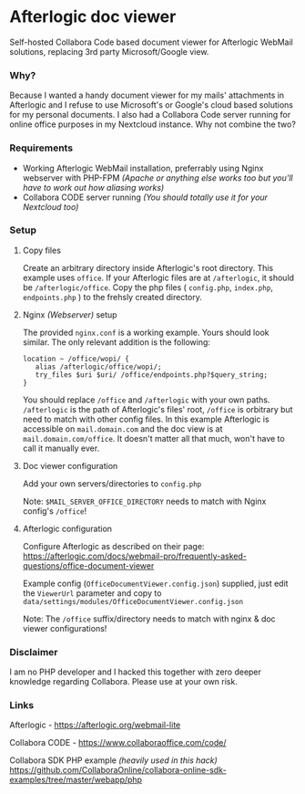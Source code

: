 # Afterlogic doc viewer

Self-hosted Collabora Code based document viewer for Afterlogic WebMail solutions, replacing 3rd party Microsoft/Google view. 

### Why?

Because I wanted a handy document viewer for my mails' attachments in Afterlogic and I refuse to use Microsoft's or Google's cloud based solutions for my personal documents. I also had a Collabora Code server running for online office purposes in my Nextcloud instance. Why not combine the two?

### Requirements

* Working Afterlogic WebMail installation, preferrably using Nginx webserver with PHP-FPM *(Apache or anything else works too but you'll have to work out how aliasing works)*
* Collabora CODE server running *(You should totally use it for your Nextcloud too)*

### Setup

1. Copy files

   Create an arbitrary directory inside Afterlogic's root directory. This example uses `office`. If your Afterlogic files are at `/afterlogic`, it should be `/afterlogic/office`. Copy the php files ( `config.php`, `index.php`, `endpoints.php` ) to the frehsly created directory.


1. Nginx *(Webserver)* setup

   The provided `nginx.conf` is a working example. Yours should look similar. The only relevant addition is the following:

   ```
   location ~ /office/wopi/ {
      alias /afterlogic/office/wopi/;
      try_files $uri $uri/ /office/endpoints.php?$query_string;
   }
   ```

   You should replace `/office` and `/afterlogic` with your own paths. `/afterlogic` is the path of Afterlogic's files' root, `/office` is orbitrary but need to match with other config files. In this example Afterlogic is accessible on `mail.domain.com` and the doc view is at `mail.domain.com/office`. It doesn't matter all that much, won't have to call it manually ever.
2. Doc viewer configuration

   Add your own servers/directories to `config.php`

   Note: `$MAIL_SERVER_OFFICE_DIRECTORY` needs to match with Nginx config's `/office`!
3. Afterlogic configuration

   Configure Afterlogic as described on their page: <https://afterlogic.com/docs/webmail-pro/frequently-asked-questions/office-document-viewer>

   Example config (`OfficeDocumentViewer.config.json`) supplied, just edit the `ViewerUrl` parameter and copy to `data/settings/modules/OfficeDocumentViewer.config.json`

   Note: The `/office` suffix/directory needs to match with nginx & doc viewer configurations!

### Disclaimer

I am no PHP developer and I hacked this together with zero deeper knowledge regarding Collabora. Please use at your own risk.

### Links

Afterlogic - <https://afterlogic.org/webmail-lite>

Collabora CODE - <https://www.collaboraoffice.com/code/>

Collabora SDK PHP example _(heavily used in this hack)_ <https://github.com/CollaboraOnline/collabora-online-sdk-examples/tree/master/webapp/php>
